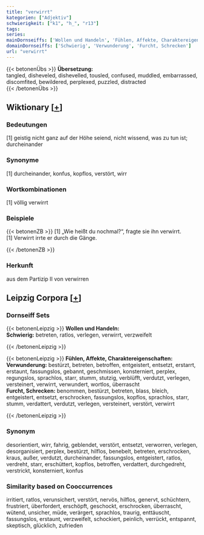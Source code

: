 ```yaml
---
title: "verwirrt"
kategorien: ["Adjektiv"]
schwierigkeit: ["k1", "h_", "r13"]
tags:
series:
mainDornseiffs: ['Wollen und Handeln', 'Fühlen, Affekte, Charaktereigenschaften']
domainDornseiffs: ['Schwierig', 'Verwunderung', 'Furcht, Schrecken']
url: "verwirrt"
---
```


{{< betonenÜbs >}}
**Übersetzung:**  
tangled, disheveled, dishevelled, tousled, confused, muddled, embarrassed, discomfited, bewildered, perplexed, puzzled, distracted  
{{< /betonenÜbs >}}

## Wiktionary [[+](https://de.wiktionary.org/wiki/verwirrt)]

### Bedeutungen
[1] geistig nicht ganz auf der Höhe seiend, nicht wissend, was zu tun ist; durcheinander  

### Synonyme
[1] durcheinander, konfus, kopflos, verstört, wirr  

### Wortkombinationen
[1] völlig verwirrt  

### Beispiele
{{< betonenZB >}}
[1] „Wie heißt du nochmal?“, fragte sie ihn verwirrt.  
[1] Verwirrt irrte er durch die Gänge.  

{{< /betonenZB >}}
### Herkunft
aus dem Partizip II von verwirren  


## Leipzig Corpora [[+](https://corpora.uni-leipzig.de/en/res?word=verwirrt&corpusId=deu_newscrawl-public_2018)]

### Dornseiff Sets
{{< betonenLeipzig >}}
**Wollen und Handeln:**  
**Schwierig:** betreten, ratlos, verlegen, verwirrt, verzweifelt  

{{< /betonenLeipzig >}}


{{< betonenLeipzig >}}
**Fühlen, Affekte, Charaktereigenschaften:**  
**Verwunderung:** bestürzt, betreten, betroffen, entgeistert, entsetzt, erstarrt, erstaunt, fassungslos, gebannt, geschmissen, konsterniert, perplex, regungslos, sprachlos, starr, stumm, stutzig, verblüfft, verdutzt, verlegen, versteinert, verwirrt, verwundert, wortlos, überrascht  
**Furcht, Schrecken:** benommen, bestürzt, betreten, blass, bleich, entgeistert, entsetzt, erschrocken, fassungslos, kopflos, sprachlos, starr, stumm, verdattert, verdutzt, verlegen, versteinert, verstört, verwirrt  

{{< /betonenLeipzig >}}

### Synonym
desorientiert, wirr, fahrig, geblendet, verstört, entsetzt, verworren, verlegen, desorganisiert, perplex, bestürzt, hilflos, benebelt, betreten, erschrocken, kraus, außer, verdutzt, durcheinander, fassungslos, entgeistert, ratlos, verdreht, starr, erschüttert, kopflos, betroffen, verdattert, durchgedreht, verstrickt, konsterniert, konfus


### Similarity based on Cooccurrences
irritiert, ratlos, verunsichert, verstört, nervös, hilflos, genervt, schüchtern, frustriert, überfordert, erschöpft, geschockt, erschrocken, überrascht, wütend, unsicher, müde, verärgert, sprachlos, traurig, enttäuscht, fassungslos, erstaunt, verzweifelt, schockiert, peinlich, verrückt, entspannt, skeptisch, glücklich, zufrieden

